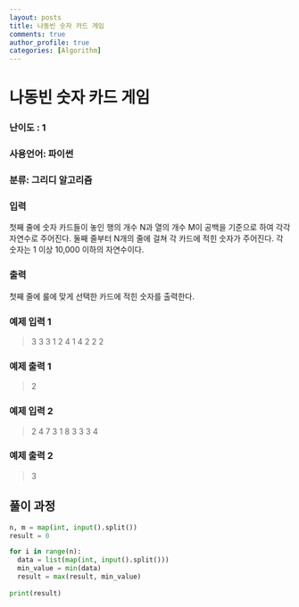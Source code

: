 ```yaml
---
layout: posts
title: 나동빈 숫자 카드 게임
comments: true
author_profile: true
categories: [Algorithm]
---
```


# 나동빈 숫자 카드 게임
### 난이도 : 1
### 사용언어: 파이썬
### 분류: 그리디 알고리즘



### 입력
첫째 줄에 숫자 카드들이 놓인 행의 개수 N과 열의 개수 M이 공백을 기준으로 하여 각각 자연수로 주어진다.
둘째 줄부터 N개의 줄에 걸쳐 각 카드에 적힌 숫자가 주어진다. 각 숫자는 1 이상 10,000 이하의 자연수이다.
### 출력
첫째 줄에 룰에 맞게 선택한 카드에 적힌 숫자를 출력한다.
### 예제 입력 1 
> 3 3
> 3 1 2
> 4 1 4
> 2 2 2
### 예제 출력 1
> 2
### 예제 입력 2 
> 2 4
> 7 3 1 8
> 3 3 3 4
### 예제 출력 2
> 3


## 풀이 과정

```python
n, m = map(int, input().split())
result = 0

for i in range(n):
  data = list(map(int, input().split()))
  min_value = min(data)
  result = max(result, min_value)
  
print(result)
```
